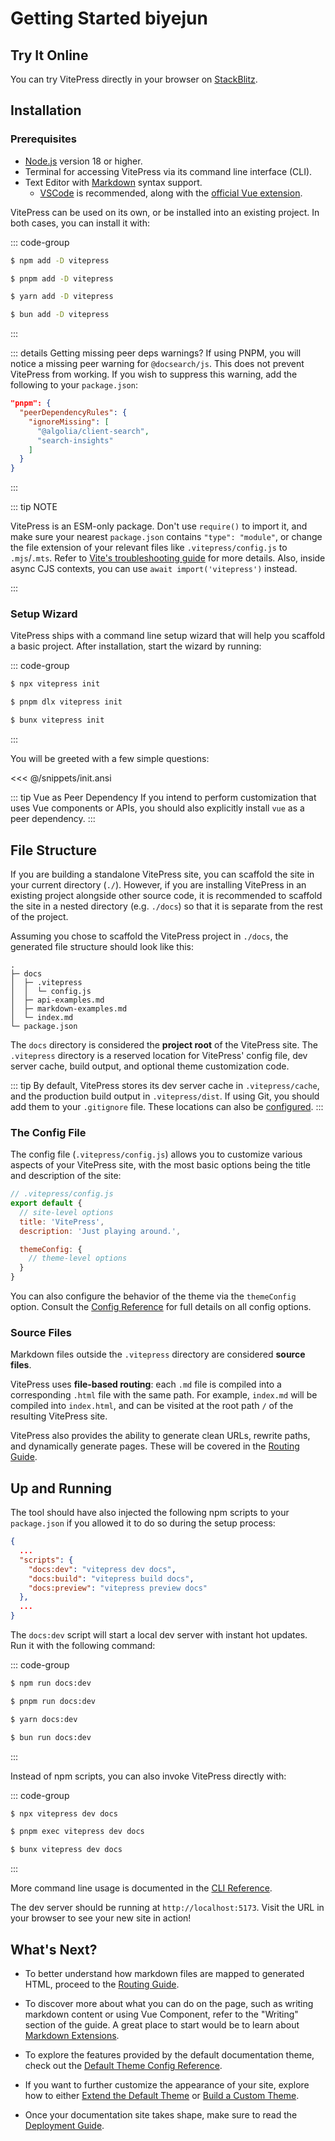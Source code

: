 # Getting Started biyejun

## Try It Online

You can try VitePress directly in your browser on [StackBlitz](https://vitepress.new).

## Installation

### Prerequisites

- [Node.js](https://nodejs.org/) version 18 or higher.
- Terminal for accessing VitePress via its command line interface (CLI).
- Text Editor with [Markdown](https://en.wikipedia.org/wiki/Markdown) syntax support.
  - [VSCode](https://code.visualstudio.com/) is recommended, along with the [official Vue extension](https://marketplace.visualstudio.com/items?itemName=Vue.volar).

VitePress can be used on its own, or be installed into an existing project. In both cases, you can install it with:

::: code-group

```sh [npm]
$ npm add -D vitepress
```

```sh [pnpm]
$ pnpm add -D vitepress
```

```sh [yarn]
$ yarn add -D vitepress
```

```sh [bun]
$ bun add -D vitepress
```

:::

::: details Getting missing peer deps warnings?
If using PNPM, you will notice a missing peer warning for `@docsearch/js`. This does not prevent VitePress from working. If you wish to suppress this warning, add the following to your `package.json`:

```json
"pnpm": {
  "peerDependencyRules": {
    "ignoreMissing": [
      "@algolia/client-search",
      "search-insights"
    ]
  }
}
```

:::

::: tip NOTE

VitePress is an ESM-only package. Don't use `require()` to import it, and make sure your nearest `package.json` contains `"type": "module"`, or change the file extension of your relevant files like `.vitepress/config.js` to `.mjs`/`.mts`. Refer to [Vite's troubleshooting guide](http://vitejs.dev/guide/troubleshooting.html#this-package-is-esm-only) for more details. Also, inside async CJS contexts, you can use `await import('vitepress')` instead.

:::

### Setup Wizard

VitePress ships with a command line setup wizard that will help you scaffold a basic project. After installation, start the wizard by running:

::: code-group

```sh [npm]
$ npx vitepress init
```

```sh [pnpm]
$ pnpm dlx vitepress init
```

```sh [bun]
$ bunx vitepress init
```

:::

You will be greeted with a few simple questions:

<<< @/snippets/init.ansi

::: tip Vue as Peer Dependency
If you intend to perform customization that uses Vue components or APIs, you should also explicitly install `vue` as a peer dependency.
:::

## File Structure

If you are building a standalone VitePress site, you can scaffold the site in your current directory (`./`). However, if you are installing VitePress in an existing project alongside other source code, it is recommended to scaffold the site in a nested directory (e.g. `./docs`) so that it is separate from the rest of the project.

Assuming you chose to scaffold the VitePress project in `./docs`, the generated file structure should look like this:

```
.
├─ docs
│  ├─ .vitepress
│  │  └─ config.js
│  ├─ api-examples.md
│  ├─ markdown-examples.md
│  └─ index.md
└─ package.json
```

The `docs` directory is considered the **project root** of the VitePress site. The `.vitepress` directory is a reserved location for VitePress' config file, dev server cache, build output, and optional theme customization code.

::: tip
By default, VitePress stores its dev server cache in `.vitepress/cache`, and the production build output in `.vitepress/dist`. If using Git, you should add them to your `.gitignore` file. These locations can also be [configured](../reference/site-config#outdir).
:::

### The Config File

The config file (`.vitepress/config.js`) allows you to customize various aspects of your VitePress site, with the most basic options being the title and description of the site:

```js
// .vitepress/config.js
export default {
  // site-level options
  title: 'VitePress',
  description: 'Just playing around.',

  themeConfig: {
    // theme-level options
  }
}
```

You can also configure the behavior of the theme via the `themeConfig` option. Consult the [Config Reference](../reference/site-config) for full details on all config options.

### Source Files

Markdown files outside the `.vitepress` directory are considered **source files**.

VitePress uses **file-based routing**: each `.md` file is compiled into a corresponding `.html` file with the same path. For example, `index.md` will be compiled into `index.html`, and can be visited at the root path `/` of the resulting VitePress site.

VitePress also provides the ability to generate clean URLs, rewrite paths, and dynamically generate pages. These will be covered in the [Routing Guide](./routing).

## Up and Running

The tool should have also injected the following npm scripts to your `package.json` if you allowed it to do so during the setup process:

```json
{
  ...
  "scripts": {
    "docs:dev": "vitepress dev docs",
    "docs:build": "vitepress build docs",
    "docs:preview": "vitepress preview docs"
  },
  ...
}
```

The `docs:dev` script will start a local dev server with instant hot updates. Run it with the following command:

::: code-group

```sh [npm]
$ npm run docs:dev
```

```sh [pnpm]
$ pnpm run docs:dev
```

```sh [yarn]
$ yarn docs:dev
```

```sh [bun]
$ bun run docs:dev
```

:::

Instead of npm scripts, you can also invoke VitePress directly with:

::: code-group

```sh [npm]
$ npx vitepress dev docs
```

```sh [pnpm]
$ pnpm exec vitepress dev docs
```

```sh [bun]
$ bunx vitepress dev docs
```

:::

More command line usage is documented in the [CLI Reference](../reference/cli).

The dev server should be running at `http://localhost:5173`. Visit the URL in your browser to see your new site in action!

## What's Next?

- To better understand how markdown files are mapped to generated HTML, proceed to the [Routing Guide](./routing).

- To discover more about what you can do on the page, such as writing markdown content or using Vue Component, refer to the "Writing" section of the guide. A great place to start would be to learn about [Markdown Extensions](./markdown).

- To explore the features provided by the default documentation theme, check out the [Default Theme Config Reference](../reference/default-theme-config).

- If you want to further customize the appearance of your site, explore how to either [Extend the Default Theme](./extending-default-theme) or [Build a Custom Theme](./custom-theme).

- Once your documentation site takes shape, make sure to read the [Deployment Guide](./deploy).
